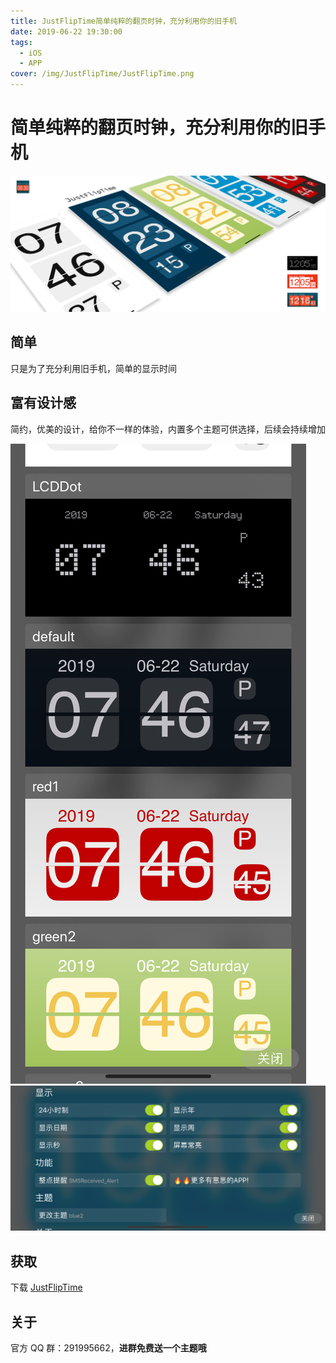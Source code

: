 ```yaml
---
title: JustFlipTime简单纯粹的翻页时钟，充分利用你的旧手机
date: 2019-06-22 19:30:00
tags:
  - iOS
  - APP
cover: /img/JustFlipTime/JustFlipTime.png
---
```


# 简单纯粹的翻页时钟，充分利用你的旧手机

![01](/img/JustFlipTime/JustFlipTime.png)

## 简单

只是为了充分利用旧手机，简单的显示时间

## 富有设计感

简约，优美的设计，给你不一样的体验，内置多个主题可供选择，后续会持续增加

![01](/img/JustFlipTime/01.png)
![02](/img/JustFlipTime/02.png)

## 获取

下载 [JustFlipTime](https://itunes.apple.com/app/id1469066968)

## 关于

官方 QQ 群：291995662，**进群免费送一个主题哦**
